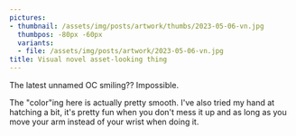 ```yaml
---
pictures:
- thumbnail: /assets/img/posts/artwork/thumbs/2023-05-06-vn.jpg
  thumbpos: -80px -60px
  variants:
  - file: /assets/img/posts/artwork/2023-05-06-vn.jpg
title: Visual novel asset-looking thing
---
```

The latest unnamed OC smiling??
Impossible.

The "color"ing here is actually pretty smooth.
I've also tried my hand at hatching a bit, it's pretty fun when you don't mess it up and as long as you move your arm instead of your wrist when doing it.
